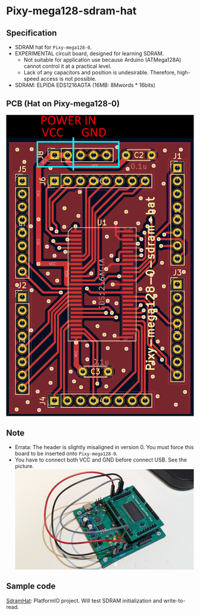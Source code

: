 # Pixy-mega128-sdram-hat

## Specification

* SDRAM hat for `Pixy-mega128-0`.
* EXPERIMENTAL circuit board, designed for learning SDRAM.
  * Not suitable for application use because Arduino (ATMega128A) cannot control it at a practical level.
  * Lack of any capacitors and position is undesirable. Therefore, high-speed access is not possible.
* SDRAM: ELPIDA EDS1216AGTA (16MB: 8Mwords * 16bits)

## PCB (Hat on Pixy-mega128-0)

![PCB](Images/Pixy-mega128-sdram-hat-0-pcb.png)

## Note

* Errata: The header is slightly misaligned in version 0. You must force this board to be inserted onto `Pixy-mega128-0`.
* You have to connect both VCC and GND before connect USB. See the picture.
  ![Pixy-mega128-sdram-hat-0-power](Images/Pixy-mega128-sdram-hat-0-power.jpg)

## Sample code

[SdramHat](SdramHat/): PlatformIO project. Will test SDRAM initialization and write-to-read.
